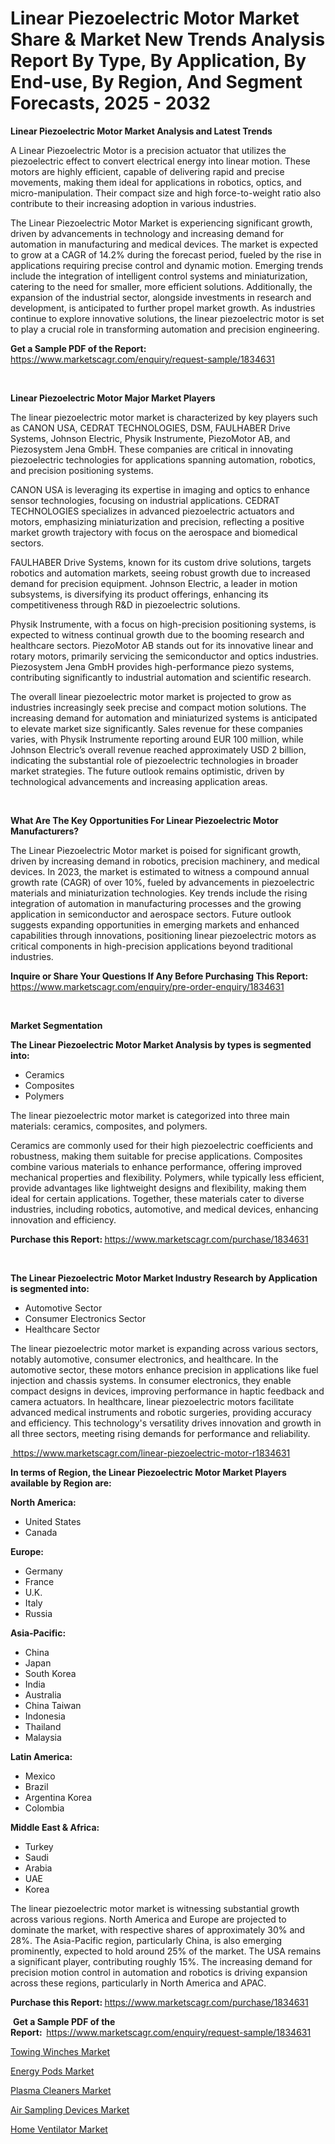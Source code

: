 <p><h1>Linear Piezoelectric Motor Market Share & Market New Trends Analysis Report By Type, By Application, By End-use, By Region, And Segment Forecasts, 2025 - 2032</h1></p><p><strong>Linear Piezoelectric Motor Market Analysis and Latest Trends</strong></p>
<p><p>A Linear Piezoelectric Motor is a precision actuator that utilizes the piezoelectric effect to convert electrical energy into linear motion. These motors are highly efficient, capable of delivering rapid and precise movements, making them ideal for applications in robotics, optics, and micro-manipulation. Their compact size and high force-to-weight ratio also contribute to their increasing adoption in various industries.</p><p>The Linear Piezoelectric Motor Market is experiencing significant growth, driven by advancements in technology and increasing demand for automation in manufacturing and medical devices. The market is expected to grow at a CAGR of 14.2% during the forecast period, fueled by the rise in applications requiring precise control and dynamic motion. Emerging trends include the integration of intelligent control systems and miniaturization, catering to the need for smaller, more efficient solutions. Additionally, the expansion of the industrial sector, alongside investments in research and development, is anticipated to further propel market growth. As industries continue to explore innovative solutions, the linear piezoelectric motor is set to play a crucial role in transforming automation and precision engineering.</p></p>
<p><strong>Get a Sample PDF of the Report:&nbsp;</strong> <a href="https://www.marketscagr.com/enquiry/request-sample/1834631?utm_campaign=2114&utm_medium=2&utm_source=Github&utm_content=ia&utm_term=11042025&utm_id=linear-piezoelectric-motor">https://www.marketscagr.com/enquiry/request-sample/1834631</a></p>
<p>&nbsp;</p>
<p><strong>Linear Piezoelectric Motor Major Market Players</strong></p>
<p><p>The linear piezoelectric motor market is characterized by key players such as CANON USA, CEDRAT TECHNOLOGIES, DSM, FAULHABER Drive Systems, Johnson Electric, Physik Instrumente, PiezoMotor AB, and Piezosystem Jena GmbH. These companies are critical in innovating piezoelectric technologies for applications spanning automation, robotics, and precision positioning systems.</p><p>CANON USA is leveraging its expertise in imaging and optics to enhance sensor technologies, focusing on industrial applications. CEDRAT TECHNOLOGIES specializes in advanced piezoelectric actuators and motors, emphasizing miniaturization and precision, reflecting a positive market growth trajectory with focus on the aerospace and biomedical sectors.</p><p>FAULHABER Drive Systems, known for its custom drive solutions, targets robotics and automation markets, seeing robust growth due to increased demand for precision equipment. Johnson Electric, a leader in motion subsystems, is diversifying its product offerings, enhancing its competitiveness through R&D in piezoelectric solutions.</p><p>Physik Instrumente, with a focus on high-precision positioning systems, is expected to witness continual growth due to the booming research and healthcare sectors. PiezoMotor AB stands out for its innovative linear and rotary motors, primarily servicing the semiconductor and optics industries. Piezosystem Jena GmbH provides high-performance piezo systems, contributing significantly to industrial automation and scientific research.</p><p>The overall linear piezoelectric motor market is projected to grow as industries increasingly seek precise and compact motion solutions. The increasing demand for automation and miniaturized systems is anticipated to elevate market size significantly. Sales revenue for these companies varies, with Physik Instrumente reporting around EUR 100 million, while Johnson Electric’s overall revenue reached approximately USD 2 billion, indicating the substantial role of piezoelectric technologies in broader market strategies. The future outlook remains optimistic, driven by technological advancements and increasing application areas.</p></p>
<p>&nbsp;</p>
<p><strong>What Are The Key Opportunities For Linear Piezoelectric Motor Manufacturers?</strong></p>
<p><p>The Linear Piezoelectric Motor market is poised for significant growth, driven by increasing demand in robotics, precision machinery, and medical devices. In 2023, the market is estimated to witness a compound annual growth rate (CAGR) of over 10%, fueled by advancements in piezoelectric materials and miniaturization technologies. Key trends include the rising integration of automation in manufacturing processes and the growing application in semiconductor and aerospace sectors. Future outlook suggests expanding opportunities in emerging markets and enhanced capabilities through innovations, positioning linear piezoelectric motors as critical components in high-precision applications beyond traditional industries.</p></p>
<p><strong>Inquire or Share Your Questions If Any Before Purchasing This Report:</strong> <a href="https://www.marketscagr.com/enquiry/pre-order-enquiry/1834631?utm_campaign=2114&utm_medium=2&utm_source=Github&utm_content=ia&utm_term=11042025&utm_id=linear-piezoelectric-motor">https://www.marketscagr.com/enquiry/pre-order-enquiry/1834631</a></p>
<p>&nbsp;</p>
<p><strong>Market Segmentation</strong></p>
<p><strong>The Linear Piezoelectric Motor Market Analysis by types is segmented into:</strong></p>
<p><ul><li>Ceramics</li><li>Composites</li><li>Polymers</li></ul></p>
<p><p>The linear piezoelectric motor market is categorized into three main materials: ceramics, composites, and polymers. </p><p>Ceramics are commonly used for their high piezoelectric coefficients and robustness, making them suitable for precise applications. Composites combine various materials to enhance performance, offering improved mechanical properties and flexibility. Polymers, while typically less efficient, provide advantages like lightweight designs and flexibility, making them ideal for certain applications. Together, these materials cater to diverse industries, including robotics, automotive, and medical devices, enhancing innovation and efficiency.</p></p>
<p><strong>Purchase this Report:&nbsp;</strong><a href="https://www.marketscagr.com/purchase/1834631?utm_campaign=2114&utm_medium=2&utm_source=Github&utm_content=ia&utm_term=11042025&utm_id=linear-piezoelectric-motor">https://www.marketscagr.com/purchase/1834631</a></p>
<p>&nbsp;</p>
<p><strong>The Linear Piezoelectric Motor Market Industry Research by Application is segmented into:</strong></p>
<p><ul><li>Automotive Sector</li><li>Consumer Electronics Sector</li><li>Healthcare Sector</li></ul></p>
<p><p>The linear piezoelectric motor market is expanding across various sectors, notably automotive, consumer electronics, and healthcare. In the automotive sector, these motors enhance precision in applications like fuel injection and chassis systems. In consumer electronics, they enable compact designs in devices, improving performance in haptic feedback and camera actuators. In healthcare, linear piezoelectric motors facilitate advanced medical instruments and robotic surgeries, providing accuracy and efficiency. This technology's versatility drives innovation and growth in all three sectors, meeting rising demands for performance and reliability.</p></p>
<p><a href="https://www.marketscagr.com/linear-piezoelectric-motor-r1834631?utm_campaign=2114&utm_medium=2&utm_source=Github&utm_content=ia&utm_term=11042025&utm_id=linear-piezoelectric-motor">&nbsp;https://www.marketscagr.com/linear-piezoelectric-motor-r1834631</a></p>
<p><strong>In terms of Region, the Linear Piezoelectric Motor Market Players available by Region are:</strong></p>
<p>
    <p> <strong> North America: </strong>
        <ul>
            <li>United States</li>
            <li>Canada</li>
        </ul>
        </p> 
    <p> <strong> Europe: </strong>
        <ul>
            <li>Germany</li>
            <li>France</li>
            <li>U.K.</li>
            <li>Italy</li>
            <li>Russia</li>
        </ul>
        </p> 
    <p> <strong> Asia-Pacific: </strong>
        <ul>
            <li>China</li>
            <li>Japan</li>
            <li>South Korea</li>
            <li>India</li>
            <li>Australia</li>
            <li>China Taiwan</li>
            <li>Indonesia</li>
            <li>Thailand</li>
            <li>Malaysia</li>
        </ul>
        </p> 
    <p> <strong> Latin America: </strong>
        <ul>
            <li>Mexico</li>
            <li>Brazil</li>
            <li>Argentina Korea</li>
            <li>Colombia</li>
        </ul>
        </p> 
    <p> <strong> Middle East & Africa: </strong>
        <ul>
            <li>Turkey</li>
            <li>Saudi</li>
            <li>Arabia</li>
            <li>UAE</li>
            <li>Korea</li>
        </ul>
    </p>
    </p>
<p><p>The linear piezoelectric motor market is witnessing substantial growth across various regions. North America and Europe are projected to dominate the market, with respective shares of approximately 30% and 28%. The Asia-Pacific region, particularly China, is also emerging prominently, expected to hold around 25% of the market. The USA remains a significant player, contributing roughly 15%. The increasing demand for precision motion control in automation and robotics is driving expansion across these regions, particularly in North America and APAC.</p></p>
<p><strong>Purchase this Report: </strong><a href="https://www.marketscagr.com/purchase/1834631?utm_campaign=2114&utm_medium=2&utm_source=Github&utm_content=ia&utm_term=11042025&utm_id=linear-piezoelectric-motor">https://www.marketscagr.com/purchase/1834631</a></p>
<p>&nbsp;<strong>Get a Sample PDF of the Report:&nbsp;&nbsp;</strong><a href="https://www.marketscagr.com/enquiry/request-sample/1834631?utm_campaign=2114&utm_medium=2&utm_source=Github&utm_content=ia&utm_term=11042025&utm_id=linear-piezoelectric-motor">https://www.marketscagr.com/enquiry/request-sample/1834631</a></p>
<p><strong></strong></p>
<p><p><a href="https://github.com/habyoneub/Market-Research-Report-List-1/blob/main/towing-winches-market.md?utm_campaign=2114&utm_medium=2&utm_source=Github&utm_content=ia&utm_term=11042025&utm_id=linear-piezoelectric-motor">Towing Winches Market</a></p><p><a href="https://github.com/drissahrouk/Market-Research-Report-List-1/blob/main/energy-pods-market.md?utm_campaign=2114&utm_medium=2&utm_source=Github&utm_content=ia&utm_term=11042025&utm_id=linear-piezoelectric-motor">Energy Pods Market</a></p><p><a href="https://github.com/iontahoehlct/Market-Research-Report-List-1/blob/main/plasma-cleaners-market.md?utm_campaign=2114&utm_medium=2&utm_source=Github&utm_content=ia&utm_term=11042025&utm_id=linear-piezoelectric-motor">Plasma Cleaners Market</a></p><p><a href="https://github.com/sahoolipko6f/Market-Research-Report-List-1/blob/main/air-sampling-devices-market.md?utm_campaign=2114&utm_medium=2&utm_source=Github&utm_content=ia&utm_term=11042025&utm_id=linear-piezoelectric-motor">Air Sampling Devices Market</a></p><p><a href="https://github.com/nxauwedaroui2/Market-Research-Report-List-1/blob/main/home-ventilator-market.md?utm_campaign=2114&utm_medium=2&utm_source=Github&utm_content=ia&utm_term=11042025&utm_id=linear-piezoelectric-motor">Home Ventilator Market</a></p></p>